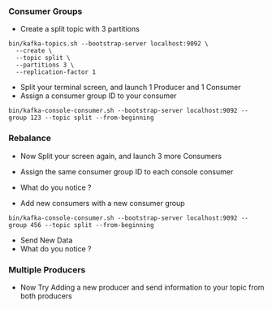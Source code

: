 ### Consumer Groups

- Create a split topic with 3 partitions 

```
bin/kafka-topics.sh --bootstrap-server localhost:9092 \
  --create \
  --topic split \
  --partitions 3 \
  --replication-factor 1
```


- Split your terminal screen, and launch 1 Producer and 1 Consumer
- Assign a consumer group ID to your  consumer

````
bin/kafka-console-consumer.sh --bootstrap-server localhost:9092 --group 123 --topic split --from-beginning
````

### Rebalance

- Now Split your screen again, and launch 3 more Consumers
- Assign the same consumer group ID to each console consumer

- What do you notice ?


- Add new consumers with a new consumer group 

````
bin/kafka-console-consumer.sh --bootstrap-server localhost:9092 --group 456 --topic split --from-beginning
````
- Send New Data
- What do you notice ?

### Multiple Producers

- Now Try Adding a new producer and send information to your topic from both producers
